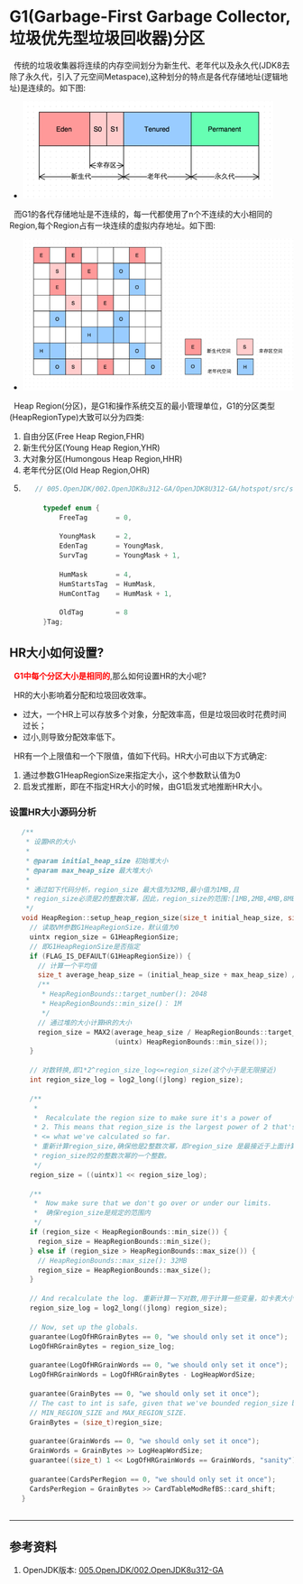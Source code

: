 # G1(Garbage-First Garbage Collector,垃圾优先型垃圾回收器)分区
&nbsp;&nbsp;传统的垃圾收集器将连续的内存空间划分为新生代、老年代以及永久代(JDK8去除了永久代，引入了元空间Metaspace),这种划分的特点是各代存储地址(逻辑地址)是连续的。如下图:
- <img src = "./pics/8a9db36e.png"/>

&nbsp;&nbsp;而G1的各代存储地址是不连续的，每一代都使用了n个不连续的大小相同的Region,每个Region占有一块连续的虚拟内存地址。如下图:
- <img src = "./pics/8ca16868.png"/>

&nbsp;&nbsp;Heap Region(分区)，是G1和操作系统交互的最小管理单位，G1的分区类型(HeapRegionType)大致可以分为四类:
1. 自由分区(Free Heap Region,FHR)
2. 新生代分区(Young Heap Region,YHR)
3. 大对象分区(Humongous Heap Region,HHR)
4. 老年代分区(Old Heap Region,OHR)
5. ```c
      // 005.OpenJDK/002.OpenJDK8u312-GA/OpenJDK8U312-GA/hotspot/src/share/vm/gc_implementation/g1/heapRegionType.hpp

        typedef enum {
            FreeTag       = 0,
        
            YoungMask     = 2,
            EdenTag       = YoungMask,
            SurvTag       = YoungMask + 1,
        
            HumMask       = 4,
            HumStartsTag  = HumMask,
            HumContTag    = HumMask + 1,
        
            OldTag        = 8
        }Tag;
   ```

## HR大小如何设置?
&nbsp;&nbsp;<font color="red">**G1中每个分区大小是相同的**</font>,那么如何设置HR的大小呢?

&nbsp;&nbsp;HR的大小影响着分配和垃圾回收效率。
- 过大，一个HR上可以存放多个对象，分配效率高，但是垃圾回收时花费时间过长；
- 过小,则导致分配效率低下。

&nbsp;&nbsp;HR有一个上限值和一个下限值，值如下代码。HR大小可由以下方式确定:
1. 通过参数G1HeapRegionSize来指定大小，这个参数默认值为0
2. 启发式推断，即在不指定HR大小的时候，由G1启发式地推断HR大小。

### 设置HR大小源码分析
```c
   /**
    * 设置HR的大小
    * 
    * @param initial_heap_size 初始堆大小
    * @param max_heap_size 最大堆大小
    * 
    * 通过如下代码分析，region_size 最大值为32MB,最小值为1MB,且
    * region_size必须是2的整数次幂，因此，region_size的范围:[1MB,2MB,4MB,8MB,16MB,32MB]
    */ 
   void HeapRegion::setup_heap_region_size(size_t initial_heap_size, size_t max_heap_size) {
     // 读取VM参数G1HeapRegionSize，默认值为0
     uintx region_size = G1HeapRegionSize;
     // 即G1HeapRegionSize是否指定
     if (FLAG_IS_DEFAULT(G1HeapRegionSize)) {
       // 计算一个平均值
       size_t average_heap_size = (initial_heap_size + max_heap_size) / 2;
       /**
        * HeapRegionBounds::target_number(): 2048
        * HeapRegionBounds::min_size()： 1M
        */ 
       // 通过堆的大小计算HR的大小
       region_size = MAX2(average_heap_size / HeapRegionBounds::target_number(),
                          (uintx) HeapRegionBounds::min_size());
     }
   
     // 对数转换,即1*2^region_size_log<=region_size(这个小于是无限接近)
     int region_size_log = log2_long((jlong) region_size);
   
     /**
      *
      *  Recalculate the region size to make sure it's a power of
      * 2. This means that region_size is the largest power of 2 that's
      * <= what we've calculated so far.
      * 重新计算region_size,确保他是2整数次幂，即region_size 是最接近于上面计算的
      * region_size的2的整数次幂的一个整数。
      */
     region_size = ((uintx)1 << region_size_log);
   
     /**
      *  Now make sure that we don't go over or under our limits.
      *  确保region_size是规定的范围内
      */ 
     if (region_size < HeapRegionBounds::min_size()) {
       region_size = HeapRegionBounds::min_size();
     } else if (region_size > HeapRegionBounds::max_size()) {
       // HeapRegionBounds::max_size(): 32MB
       region_size = HeapRegionBounds::max_size();
     }
   
     // And recalculate the log. 重新计算一下对数,用于计算一些变量，如卡表大小
     region_size_log = log2_long((jlong) region_size);
   
     // Now, set up the globals.
     guarantee(LogOfHRGrainBytes == 0, "we should only set it once");
     LogOfHRGrainBytes = region_size_log;
   
     guarantee(LogOfHRGrainWords == 0, "we should only set it once");
     LogOfHRGrainWords = LogOfHRGrainBytes - LogHeapWordSize;
   
     guarantee(GrainBytes == 0, "we should only set it once");
     // The cast to int is safe, given that we've bounded region_size by
     // MIN_REGION_SIZE and MAX_REGION_SIZE.
     GrainBytes = (size_t)region_size;
   
     guarantee(GrainWords == 0, "we should only set it once");
     GrainWords = GrainBytes >> LogHeapWordSize;
     guarantee((size_t) 1 << LogOfHRGrainWords == GrainWords, "sanity");
   
     guarantee(CardsPerRegion == 0, "we should only set it once");
     CardsPerRegion = GrainBytes >> CardTableModRefBS::card_shift;
   }
    
```

---
## 参考资料
1. OpenJDK版本: [005.OpenJDK/002.OpenJDK8u312-GA](../../../005.OpenJDK/002.OpenJDK8u312-GA) 